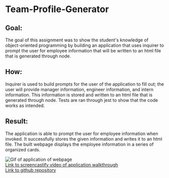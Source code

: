 # Team-Profile-Generator

## Goal:
The goal of this assignment was to show the student's knowledge of object-oriented programming by building an application that uses inquirer to prompt the user for employee information that will be written to an html file that is generated through node.
## How:
Inquirer is used to build prompts for the user of the application to fill out; the user will provide manager information, engineer information, and intern information. This information is stored and written to an html file that is generated through node. Tests are ran through jest to show that the code works as intended.

## Result:
The application is able to prompt the user for employee information when invoked. It successfully stores the given information and writes it to an html file. The built webpage displays the employee information in a series of organized cards.

![Gif of application of webpage](./Assets/team-profile-generator.gif)  
[Link to screencastify video of application walkthrough](https://drive.google.com/file/d/1npjVHxMFEqctO5JYZqOYC7qlZjNkXJTU/view)  
[Link to github repository](https://github.com/NiklasSolomon/Team-Profile-Generator)  